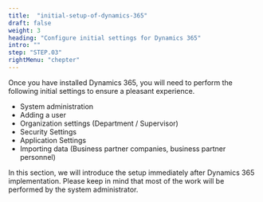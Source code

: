 ```yaml
---
title:  "initial-setup-of-dynamics-365"
draft: false
weight: 3
heading: "Configure initial settings for Dynamics 365"
intro: ""
step: "STEP.03"
rightMenu: "chepter"
---
```


<!-- Intro -->
Once you have installed Dynamics 365, you will need to perform the following initial settings to ensure a pleasant experience.

* System administration
* Adding a user
* Organization settings (Department / Supervisor)
* Security Settings
* Application Settings
* Importing data (Business partner companies, business partner personnel)

In this section, we will introduce the setup immediately after Dynamics 365 implementation. Please keep in mind that most of the work will be performed by the system administrator.
